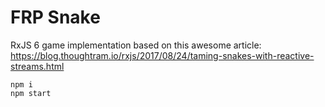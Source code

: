 # FRP Snake

RxJS 6 game implementation based on this awesome article:
https://blog.thoughtram.io/rxjs/2017/08/24/taming-snakes-with-reactive-streams.html

`npm i`<br>
`npm start`<br>
